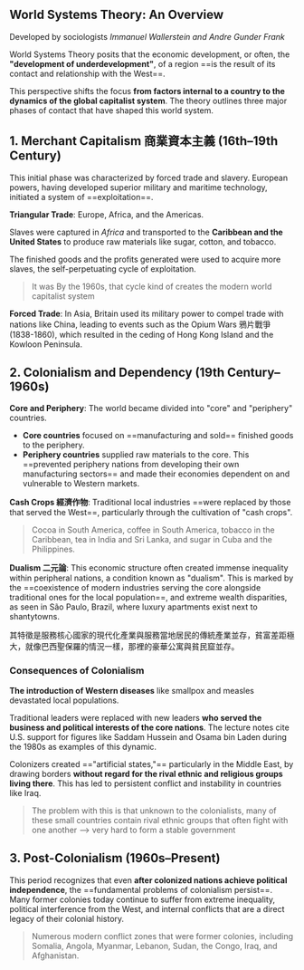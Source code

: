## World Systems Theory: An Overview

Developed by sociologists *Immanuel Wallerstein and Andre Gunder Frank*

World Systems Theory posits that the economic development, or often, the **"development of underdevelopment"**, of a region ==is the result of its contact and relationship with the West==.

This perspective shifts the focus **from factors internal to a country to the dynamics of the global capitalist system**. The theory outlines three major phases of contact that have shaped this world system.

## 1. Merchant Capitalism 商業資本主義 (16th–19th Century)

This initial phase was characterized by forced trade and slavery. European powers, having developed superior military and maritime technology, initiated a system of ==exploitation==.

**Triangular Trade**: Europe, Africa, and the Americas.

Slaves were captured in *Africa* and transported to the **Caribbean and the United States** to produce raw materials like sugar, cotton, and tobacco.

The finished goods and the profits generated were used to acquire more slaves, the self-perpetuating cycle of exploitation.

> It was By the 1960s, that cycle kind of creates the modern world capitalist system

**Forced Trade**: In Asia, Britain used its military power to compel trade with nations like China, leading to events such as the Opium Wars 鴉片戰爭 (1838-1860), which resulted in the ceding of Hong Kong Island and the Kowloon Peninsula.

## 2. Colonialism and Dependency (19th Century–1960s)

**Core and Periphery**: The world became divided into "core" and "periphery" countries.

- **Core countries** focused on ==manufacturing and sold== finished goods to the periphery.
- **Periphery countries** supplied raw materials to the core. This ==prevented periphery nations from developing their own manufacturing sectors== and made their economies dependent on and vulnerable to Western markets.

**Cash Crops 經濟作物**: Traditional local industries ==were replaced by those that served the West==, particularly through the cultivation of "cash crops".

> Cocoa in South America, coffee in South America, tobacco in the Caribbean, tea in India and Sri Lanka, and sugar in Cuba and the Philippines.

**Dualism 二元論**: This economic structure often created immense inequality within peripheral nations, a condition known as "dualism". This is marked by the ==coexistence of modern industries serving the core alongside traditional ones for the local population==, and extreme wealth disparities, as seen in São Paulo, Brazil, where luxury apartments exist next to shantytowns.

其特徵是服務核心國家的現代化產業與服務當地居民的傳統產業並存，貧富差距極大，就像巴西聖保羅的情況一樣，那裡的豪華公寓與貧民窟並存。

### Consequences of Colonialism

**The introduction of Western diseases** like smallpox and measles devastated local populations.

Traditional leaders were replaced with new leaders **who served the business and political interests of the core nations**. The lecture notes cite U.S. support for figures like Saddam Hussein and Osama bin Laden during the 1980s as examples of this dynamic.

Colonizers created =="artificial states,"== particularly in the Middle East, by drawing borders **without regard for the rival ethnic and religious groups living there**. This has led to persistent conflict and instability in countries like Iraq.

> The problem with this is that unknown to the colonialists, many of these small countries contain rival ethnic groups that often fight with one another --> very hard to form a stable government

## 3. Post-Colonialism (1960s–Present)

This period recognizes that even **after colonized nations achieve political independence**, the ==fundamental problems of colonialism persist==. Many former colonies today continue to suffer from extreme inequality, political interference from the West, and internal conflicts that are a direct legacy of their colonial history.

> Numerous modern conflict zones that were former colonies, including Somalia, Angola, Myanmar, Lebanon, Sudan, the Congo, Iraq, and Afghanistan.
